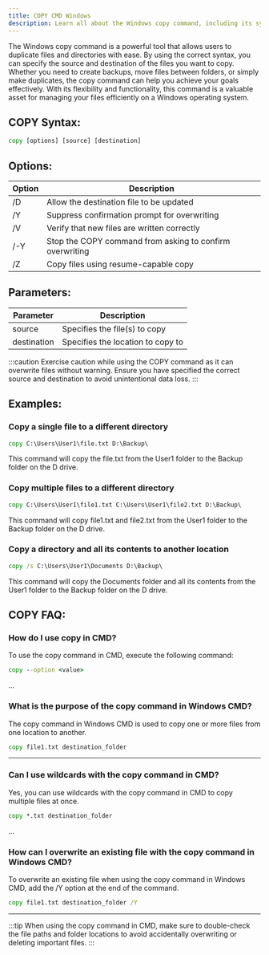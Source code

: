 ```yaml
---
title: COPY CMD Windows
description: Learn all about the Windows copy command, including its syntax and usage. Discover how to copy files and directories quickly and efficiently on your computer.
---
```

The Windows copy command is a powerful tool that allows users to duplicate files and directories with ease. By using the correct syntax, you can specify the source and destination of the files you want to copy. Whether you need to create backups, move files between folders, or simply make duplicates, the copy command can help you achieve your goals effectively. With its flexibility and functionality, this command is a valuable asset for managing your files efficiently on a Windows operating system.

## COPY Syntax:
```cmd
copy [options] [source] [destination]
```
## Options:
| Option | Description                                 |
|--------|---------------------------------------------|
| /D     | Allow the destination file to be updated    |
| /Y     | Suppress confirmation prompt for overwriting |
| /V     | Verify that new files are written correctly |
| /-Y    | Stop the COPY command from asking to confirm overwriting                             |
| /Z     | Copy files using resume-capable copy         |
## Parameters:
| Parameter  | Description                          |
|------------|--------------------------------------|
| source     | Specifies the file(s) to copy         |
| destination| Specifies the location to copy to     |
:::caution
Exercise caution while using the COPY command as it can overwrite files without warning. Ensure you have specified the correct source and destination to avoid unintentional data loss.
:::
## Examples:

### Copy a single file to a different directory
```cmd
copy C:\Users\User1\file.txt D:\Backup\
```
This command will copy the file.txt from the User1 folder to the Backup folder on the D drive.

### Copy multiple files to a different directory
```cmd
copy C:\Users\User1\file1.txt C:\Users\User1\file2.txt D:\Backup\
```
This command will copy file1.txt and file2.txt from the User1 folder to the Backup folder on the D drive.

### Copy a directory and all its contents to another location
```cmd
copy /s C:\Users\User1\Documents D:\Backup\
```
This command will copy the Documents folder and all its contents from the User1 folder to the Backup folder on the D drive.
## COPY FAQ:
### How do I use copy in CMD?
To use the copy command in CMD, execute the following command:
```cmd
copy --option <value>
```
...

### What is the purpose of the copy command in Windows CMD?
The copy command in Windows CMD is used to copy one or more files from one location to another.
```cmd
copy file1.txt destination_folder
```
***

### Can I use wildcards with the copy command in CMD?
Yes, you can use wildcards with the copy command in CMD to copy multiple files at once.
```cmd
copy *.txt destination_folder
```
...

### How can I overwrite an existing file with the copy command in Windows CMD?
To overwrite an existing file when using the copy command in Windows CMD, add the /Y option at the end of the command.
```cmd
copy file1.txt destination_folder /Y
```
***

:::tip
When using the copy command in CMD, make sure to double-check the file paths and folder locations to avoid accidentally overwriting or deleting important files.
:::